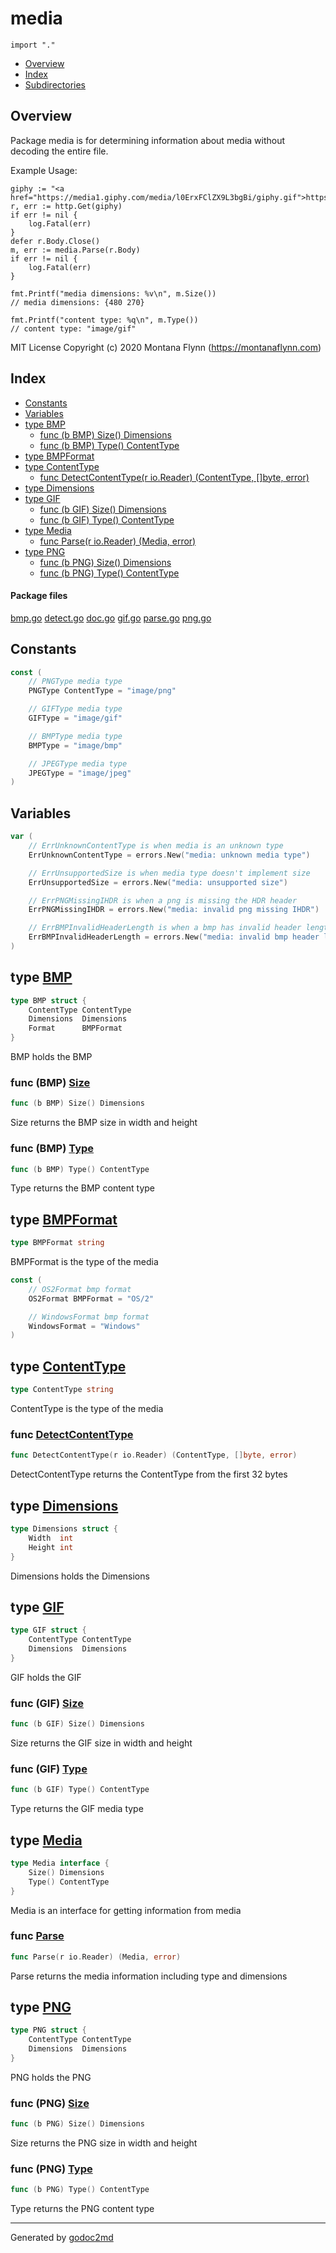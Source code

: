 

# media
`import "."`

* [Overview](#pkg-overview)
* [Index](#pkg-index)
* [Subdirectories](#pkg-subdirectories)

## <a name="pkg-overview">Overview</a>
Package media is for determining information
about media without decoding the entire file.

Example Usage:


	giphy := "<a href="https://media1.giphy.com/media/l0ErxFClZX9L3bgBi/giphy.gif">https://media1.giphy.com/media/l0ErxFClZX9L3bgBi/giphy.gif</a>"
	r, err := http.Get(giphy)
	if err != nil {
		log.Fatal(err)
	}
	defer r.Body.Close()
	m, err := media.Parse(r.Body)
	if err != nil {
		log.Fatal(err)
	}
	
	fmt.Printf("media dimensions: %v\n", m.Size())
	// media dimensions: {480 270}
	
	fmt.Printf("content type: %q\n", m.Type())
	// content type: "image/gif"

MIT License Copyright (c) 2020 Montana Flynn (<a href="https://montanaflynn.com">https://montanaflynn.com</a>)




## <a name="pkg-index">Index</a>
* [Constants](#pkg-constants)
* [Variables](#pkg-variables)
* [type BMP](#BMP)
  * [func (b BMP) Size() Dimensions](#BMP.Size)
  * [func (b BMP) Type() ContentType](#BMP.Type)
* [type BMPFormat](#BMPFormat)
* [type ContentType](#ContentType)
  * [func DetectContentType(r io.Reader) (ContentType, []byte, error)](#DetectContentType)
* [type Dimensions](#Dimensions)
* [type GIF](#GIF)
  * [func (b GIF) Size() Dimensions](#GIF.Size)
  * [func (b GIF) Type() ContentType](#GIF.Type)
* [type Media](#Media)
  * [func Parse(r io.Reader) (Media, error)](#Parse)
* [type PNG](#PNG)
  * [func (b PNG) Size() Dimensions](#PNG.Size)
  * [func (b PNG) Type() ContentType](#PNG.Type)


#### <a name="pkg-files">Package files</a>
[bmp.go](/bmp.go) [detect.go](/detect.go) [doc.go](/doc.go) [gif.go](/gif.go) [parse.go](/parse.go) [png.go](/png.go) 


## <a name="pkg-constants">Constants</a>
``` go
const (
    // PNGType media type
    PNGType ContentType = "image/png"

    // GIFType media type
    GIFType = "image/gif"

    // BMPType media type
    BMPType = "image/bmp"

    // JPEGType media type
    JPEGType = "image/jpeg"
)
```

## <a name="pkg-variables">Variables</a>
``` go
var (
    // ErrUnknownContentType is when media is an unknown type
    ErrUnknownContentType = errors.New("media: unknown media type")

    // ErrUnsupportedSize is when media type doesn't implement size
    ErrUnsupportedSize = errors.New("media: unsupported size")

    // ErrPNGMissingIHDR is when a png is missing the HDR header
    ErrPNGMissingIHDR = errors.New("media: invalid png missing IHDR")

    // ErrBMPInvalidHeaderLength is when a bmp has invalid header length
    ErrBMPInvalidHeaderLength = errors.New("media: invalid bmp header length")
)
```



## <a name="BMP">type</a> [BMP](/bmp.go?s=251:342#L19)
``` go
type BMP struct {
    ContentType ContentType
    Dimensions  Dimensions
    Format      BMPFormat
}

```
BMP holds the BMP










### <a name="BMP.Size">func</a> (BMP) [Size](/bmp.go?s=393:423#L26)
``` go
func (b BMP) Size() Dimensions
```
Size returns the BMP size in width and height




### <a name="BMP.Type">func</a> (BMP) [Type](/bmp.go?s=487:518#L31)
``` go
func (b BMP) Type() ContentType
```
Type returns the BMP content type




## <a name="BMPFormat">type</a> [BMPFormat](/bmp.go?s=84:105#L8)
``` go
type BMPFormat string
```
BMPFormat is the type of the media


``` go
const (
    // OS2Format bmp format
    OS2Format BMPFormat = "OS/2"

    // WindowsFormat bmp format
    WindowsFormat = "Windows"
)
```









## <a name="ContentType">type</a> [ContentType](/parse.go?s=619:642#L23)
``` go
type ContentType string
```
ContentType is the type of the media







### <a name="DetectContentType">func</a> [DetectContentType](/detect.go?s=728:792#L35)
``` go
func DetectContentType(r io.Reader) (ContentType, []byte, error)
```
DetectContentType returns the ContentType from the first 32 bytes





## <a name="Dimensions">type</a> [Dimensions](/parse.go?s=892:942#L40)
``` go
type Dimensions struct {
    Width  int
    Height int
}

```
Dimensions holds the Dimensions










## <a name="GIF">type</a> [GIF](/gif.go?s=67:135#L8)
``` go
type GIF struct {
    ContentType ContentType
    Dimensions  Dimensions
}

```
GIF holds the GIF










### <a name="GIF.Size">func</a> (GIF) [Size](/gif.go?s=186:216#L14)
``` go
func (b GIF) Size() Dimensions
```
Size returns the GIF size in width and height




### <a name="GIF.Type">func</a> (GIF) [Type](/gif.go?s=278:309#L19)
``` go
func (b GIF) Type() ContentType
```
Type returns the GIF media type




## <a name="Media">type</a> [Media](/parse.go?s=1004:1067#L46)
``` go
type Media interface {
    Size() Dimensions
    Type() ContentType
}
```
Media is an interface for getting information from media







### <a name="Parse">func</a> [Parse](/parse.go?s=1138:1176#L52)
``` go
func Parse(r io.Reader) (Media, error)
```
Parse returns the media information including type and dimensions





## <a name="PNG">type</a> [PNG](/png.go?s=67:135#L8)
``` go
type PNG struct {
    ContentType ContentType
    Dimensions  Dimensions
}

```
PNG holds the PNG










### <a name="PNG.Size">func</a> (PNG) [Size](/png.go?s=186:216#L14)
``` go
func (b PNG) Size() Dimensions
```
Size returns the PNG size in width and height




### <a name="PNG.Type">func</a> (PNG) [Type](/png.go?s=280:311#L19)
``` go
func (b PNG) Type() ContentType
```
Type returns the PNG content type








- - -
Generated by [godoc2md](http://godoc.org/github.com/davecheney/godoc2md)
